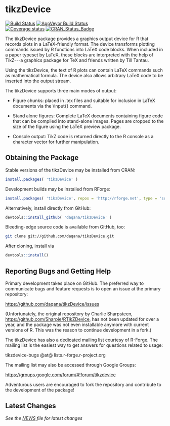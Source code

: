tikzDevice
==========

[![Build Status](https://travis-ci.org/daqana/tikzDevice.svg?branch=master)](https://travis-ci.org/daqana/tikzDevice) 
[![AppVeyor Build Status](https://ci.appveyor.com/api/projects/status/github/daqana/tikzDevice?branch=master&svg=true)](https://ci.appveyor.com/project/rstub/tikzDevice)   
[![Coverage status](https://codecov.io/gh/daqana/tikzDevice/branch/master/graph/badge.svg)](https://codecov.io/github/daqana/tikzDevice?branch=master) [![CRAN_Status_Badge](http://www.r-pkg.org/badges/version/tikzDevice)](http://cran.r-project.org/package=tikzDevice)

The tikzDevice package provides a graphics output device for R that records
plots in a LaTeX-friendly format. The device transforms plotting commands
issued by R functions into LaTeX code blocks. When included in a paper typeset
by LaTeX, these blocks are interpreted with the help of TikZ---a graphics
package for TeX and friends written by Till Tantau.

Using the tikzDevice, the text of R plots can contain LaTeX commands such as
mathematical formula. The device also allows arbitrary LaTeX code to be
inserted into the output stream.

The tikzDevice supports three main modes of output:

  - Figure chunks: placed in .tex files and suitable for inclusion in LaTeX
    documents via the \input{} command.

  - Stand alone figures: Complete LaTeX documents containing figure code that
    can be compiled into stand-alone images. Pages are cropped to the size of
    the figure using the LaTeX preview package.

  - Console output: TikZ code is returned directly to the R console as a
    character vector for further manipulation.


Obtaining the Package
---------------------

Stable versions of the tikzDevice may be installed from CRAN:

```r
install.packages( 'tikzDevice' )
```

Development builds may be installed from RForge:

```r
install.packages( 'tikzDevice', repos = 'http://rforge.net', type = 'source' )
```

Alternatively, install directly from GitHub:

```r
devtools::install_github( 'daqana/tikzDevice' )
```

Bleeding-edge source code is available from GitHub, too:

```sh
git clone git://github.com/daqana/tikzDevice.git
```

After cloning, install via

```r
devtools::install()
```

Reporting Bugs and Getting Help
-------------------------------

Primary development takes place on GitHub.  The preferred way to communicate
bugs and feature requests is to open an issue at the primary repository:

  https://github.com/daqana/tikzDevice/issues

(Unfortunately, the original repository by Charlie Sharpsteen,
https://github.com/Sharpie/RTikZDevice, has not been updated for over a year,
and the package was not even installable anymore with current versions of R.
This was the reason to continue development in a fork.)

The tikzDevice has also a dedicated mailing list courtesy of R-Forge.  The
mailing list is the easiest way to get answers for questions related
to usage:

  tikzdevice-bugs @at@ lists.r-forge.r-project.org

The mailing list may also be accessed through Google Groups:

  https://groups.google.com/forum/#!forum/tikzdevice

Adventurous users are encouraged to fork the repository and contribute
to the development of the package!


Latest Changes
--------------

*See the [NEWS][2] file for latest changes*

  [2]:https://github.com/daqana/tikzDevice/blob/master/NEWS.md
